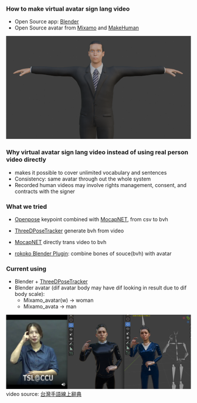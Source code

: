### How to make virtual avatar sign lang video
+ Open Source app: [Blender](https://www.blender.org/)
+ Open Source avatar from [Mixamo](https://www.mixamo.com/) and [MakeHuman](http://makehumancommunity.org/content/downloads.html)  

![](MakeHuman_avatar.png)  

### Why virtual avatar sign lang video instead of using real person video directly
- makes it possible to cover unlimited vocabulary and sentences
- Consistency: same avatar through out the whole system
- Recorded human videos may involve rights management, consent, and contracts with the signer

### What we tried
+ [Openpose](https://github.com/CMU-Perceptual-Computing-Lab/openpose) keypoint combined with [MocapNET](https://github.com/FORTH-ModelBasedTracker/MocapNET), from csv to bvh

+ [ThreeDPoseTracker](https://freedom3d.art/post-category/category-artificial-intelligence-ai/threedposetracker-v0-6-2/) generate bvh from video

+ [MocapNET](https://github.com/FORTH-ModelBasedTracker/MocapNET) directly trans video to bvh

+ [rokoko Blender Plugin](https://www.rokoko.com/integrations/blender): combine bones of souce(bvh) with avatar

### Current using 
+ Blender + [ThreeDPoseTracker](https://freedom3d.art/post-category/category-artificial-intelligence-ai/threedposetracker-v0-6-2/)
+ Blender avatar (dif avatar body may have dif looking in result due to dif body scale): 
    + Mixamo_avatar(w) -> woman
    + Mixamo_avata -> man  

![](body_scale_result_in_dif_poses.png)  
video source: [台灣手語線上辭典](https://twtsl.ccu.edu.tw/) 